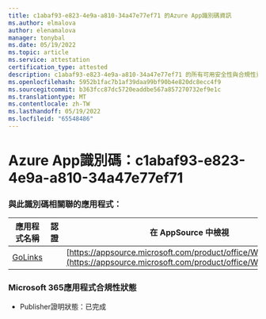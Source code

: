 ```yaml
---
title: c1abaf93-e823-4e9a-a810-34a47e77ef71 的Azure App識別碼資訊
ms.author: elmalova
author: elenamalova
manager: tonybal
ms.date: 05/19/2022
ms.topic: article
ms.service: attestation
certification_type: attested
description: c1abaf93-e823-4e9a-a810-34a47e77ef71 的所有可用安全性與合規性資訊。
ms.openlocfilehash: 5952b1fac7b1af39daa99bf90b4e820dc8ecc4f9
ms.sourcegitcommit: b363fcc87dc5720eaddbe567a857270732ef9e1c
ms.translationtype: MT
ms.contentlocale: zh-TW
ms.lasthandoff: 05/19/2022
ms.locfileid: "65548486"
---
```

# <a name="azure-app-id-c1abaf93-e823-4e9a-a810-34a47e77ef71"></a>Azure App識別碼：c1abaf93-e823-4e9a-a810-34a47e77ef71


### <a name="apps-associated-with-this-id"></a>與此識別碼相關聯的應用程式：
| **應用程式名稱** | **認證** | **在 AppSource 中檢視** |
|--------------|---------------|-----------------------|
| [GoLinks](../forward/WA200003853.md) |  | [https://appsource.microsoft.com/product/office/WA200003853](https://appsource.microsoft.com/product/office/WA200003853) |

### <a name="microsoft-365-app-compliance-status"></a>Microsoft 365應用程式合規性狀態
- Publisher證明狀態：已完成

